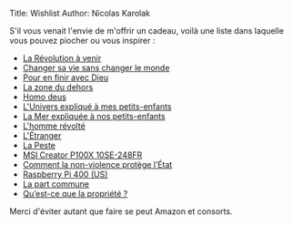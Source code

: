 Title: Wishlist
Author: Nicolas Karolak

S'il vous venait l'envie de m'offrir un cadeau, voilà une liste dans laquelle vous pouvez piocher ou vous inspirer :

- [La Révolution à venir](https://agone.org/contrefeux/larevolutionavenir/)
- [Changer sa vie sans changer le monde](https://agone.org/contrefeux/changersaviesanschangerlemonde/)
- [Pour en finir avec Dieu](https://laffont.ca/livre/pour-en-finir-avec-dieu-9782221108932/)
- [La zone du dehors](https://lavolte.net/livres/la-zone-du-dehors/)
- [Homo deus](https://www.albin-michel.fr/ouvrages/homo-deus-9782226393876)
- [L'Univers expliqué à mes petits-enfants](https://www.seuil.com/ouvrage/l-univers-explique-a-mes-petits-enfants-hubert-reeves/9782757880524)
- [La Mer expliquée à nos petits-enfants](https://www.seuil.com/ouvrage/la-mer-expliquee-a-nos-petits-enfants-hubert-reeves/9782021098204)
- [L'homme révolté](http://www.gallimard.fr/Catalogue/GALLIMARD/Folio/Folio-essais/L-Homme-revolte)
- [L'Étranger](http://www.gallimard.fr/Catalogue/GALLIMARD/Folio/Folio/L-Etranger)
- [La Peste](http://www.gallimard.fr/Catalogue/GALLIMARD/Folio/Folio/La-Peste)
- [MSI Creator P100X 10SE-248FR](https://www.ldlc.com/fiche/PB00369695.html)
- [Comment la non-violence protège l’État](https://www.editionslibre.org/produit/prevente-comment-la-non-violence-protege-l-etat-peter-gelderloos/)
- [Raspberry Pi 400 (US)](https://www.reichelt.de/fr/fr/raspberry-pi-400-us-4x-1-8ghz-4gb-ram-rasp-pi400us-p290328.html)
- [La part commune](http://www.editionsamsterdam.fr/la-part-commune/)
- [Qu’est-ce que la propriété ?](https://www.livredepoche.com/livre/quest-ce-que-la-propriete-9782253082590)

Merci d'éviter autant que faire se peut Amazon et consorts.
